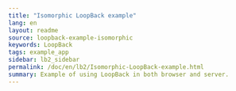 ```yaml
---
title: "Isomorphic LoopBack example"
lang: en
layout: readme
source: loopback-example-isomorphic
keywords: LoopBack
tags: example_app
sidebar: lb2_sidebar
permalink: /doc/en/lb2/Isomorphic-LoopBack-example.html
summary: Example of using LoopBack in both browser and server.
---
```


